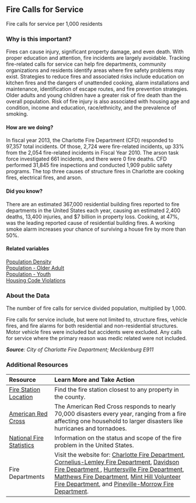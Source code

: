 ## Fire Calls for Service
Fire calls for service per 1,000 residents

### Why is this important?
Fires can cause injury, significant property damage, and even death. With proper education and attention, fire incidents are largely avoidable. Tracking fire-related calls for service can help fire departments, community organizations and residents identify areas where fire safety problems may exist. Strategies to reduce fires and associated risks include education on kitchen fires and the dangers of unattended cooking, alarm installations and maintenance, identification of escape routes, and fire prevention strategies. Older adults and young children have a greater risk of fire death than the overall population. Risk of fire injury is also associated with housing age and condition, income and education, race/ethnicity, and the prevalence of smoking.

#### How are we doing? 
In fiscal year 2013, the Charlotte Fire Department (CFD) responded to 97,357 total incidents. Of those, 2,724 were fire-related incidents, up 33% from the 2,054 fire-related incidents in Fiscal Year 2010. The arson task force investigated 661 incidents, and there were 0 fire deaths. CFD performed 31,845 fire inspections and conducted 1,909 public safety programs. The top three causes of structure fires in Charlotte are cooking fires, electrical fires, and arson.

#### Did you know?
There are an estimated 367,000 residential building fires reported to fire departments in the United States each year, causing an estimated 2,400 deaths, 13,400 injuries, and $7 billion in property loss. Cooking, at 47%, was the leading reported cause of residential building fires. A working smoke alarm increases your chance of surviving a house fire by more than 50%.

#### Related variables
<a href="javascript:void(0)" onclick="model.metricId = 'm47'">Population Density</a>  
<a href="javascript:void(0)" onclick="model.metricId = 'm13'">Population - Older Adult</a>  
<a href="javascript:void(0)" onclick="model.metricId = 'm12'">Population - Youth</a>  
<a href="javascript:void(0)" onclick="model.metricId = 'm68'">Housing Code Violations</a>  

### About the Data
The number of fire calls for service divided population, multiplied by 1,000. 

Fire calls for service include, but were not limited to, structure fires, vehicle fires, and fire alarms for both residential and non-residential structures. Motor vehicle fires were included but accidents were excluded. Any calls for service where the primary reason was medic related were not included.

_**Source**: City of Charlotte Fire Department; Mecklenburg E911_

### Additional Resources
| Resource | Learn More and Take Action | 
|:--- | :--- |
|[Fire Station Location](http://mcmap.org/geoportal/?q=fire)| Find the fire station closest to any property in the county.
|[American Red Cross](http://www.redcross.org/nc/charlotte/programs-services) | The American Red Cross responds to nearly 70,000 disasters every year, ranging from a fire affecting one household to larger disasters like hurricanes and tornadoes.
|[National Fire Statistics](http://www.usfa.fema.gov/data/statistics/) |Information on the status and scope of the fire problem in the United States.
|Fire Departments| Visit the website for: [Charlotte Fire Department](http://charmeck.org/city/charlotte/fire/Pages/default.aspx), [Cornelius-Lemley Fire Department](http://www.corneliusfd.org/), [Davidson Fire Department ](http://www.ci.davidson.nc.us/index.aspx?nid=63), [Huntersville Fire Department](http://www.huntersville.org/Departments/FireRescue.aspx), [Matthews Fire Department](http://www.matthewsnc.gov/pview.aspx?id=20732&catid=567), [Mint Hill Volunteer Fire Department](http://www.minthillvfd.com/), and [Pineville-Morrow Fire Department](http://www.pinevillevfd.org/). 